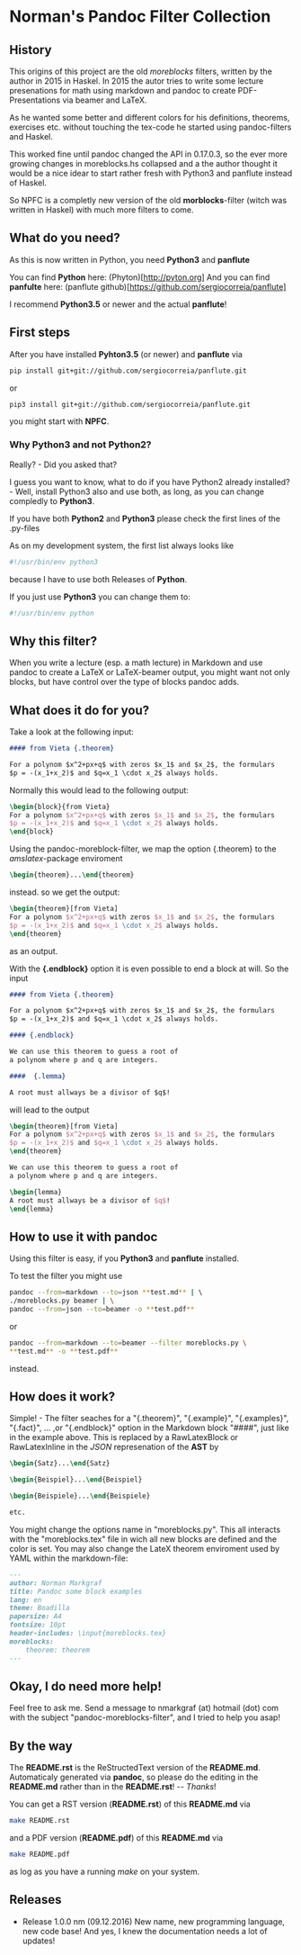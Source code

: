 # Norman's Pandoc Filter Collection

## History

This origins of this project are the old *moreblocks* filters, written by the author in 2015 in Haskel.
In 2015 the autor tries to write some lecture presenations for math using markdown and pandoc to create PDF-Presentations via beamer and LaTeX.

As he wanted some better and different colors for his definitions, theorems, exercises etc. without touching the
tex-code he started using pandoc-filters and Haskel.

This worked fine until pandoc changed the API in 0.17.0.3, so the ever more growing changes in moreblocks.hs collapsed and a the author thought it would be a nice idear to start rather fresh with Python3 and panflute instead of Haskel.

So NPFC is a completly new version of the old **morblocks**-filter (witch was written in Haskel) with much more filters to come.

## What do you need?

As this is now written in Python, you need **Python3** and **panflute**

You can find **Python** here: (Phyton)[http://pyton.org]
And you can find **panfulte** here: (panflute github)[https://github.com/sergiocorreia/panflute]

I recommend **Python3.5** or newer and the actual **panflute**!


## First steps

After you have installed **Pyhton3.5** (or newer) and **panflute** via

```bash
pip install git+git://github.com/sergiocorreia/panflute.git
```

or 

```bash
pip3 install git+git://github.com/sergiocorreia/panflute.git
```

you might start with **NPFC**.


### Why Python3 and not Python2?

Really? - Did you asked that?

I guess you want to know, what to do if you have Python2 already installed? - Well, install Python3 also and use both, as long, as you can change compledly to **Python3**.

If you have both **Python2** and **Python3** please check the first lines of the .py-files

As on my development system, the first list always looks like

```bash
#!/usr/bin/env python3
```

because I have to use both Releases of **Python**.

If you just use **Python3** you can change them to:

```bash
#!/usr/bin/env python
```

## Why this filter?

When you write a lecture (esp. a math lecture) in Markdown and use pandoc to create a 
LaTeX or LaTeX-beamer output, you might want not only blocks, but have control over the 
type of blocks pandoc adds.

## What does it do for you?

Take a look at the following input:

```markdown
#### from Vieta {.theorem}

For a polynom $x^2+px+q$ with zeros $x_1$ and $x_2$, the formulars 
$p = -(x_1+x_2)$ and $q=x_1 \cdot x_2$ always holds.
```

Normally this would lead to the following output:

```latex
\begin{block}{from Vieta}
For a polynom $x^2+px+q$ with zeros $x_1$ and $x_2$, the formulars 
$p = -(x_1+x_2)$ and $q=x_1 \cdot x_2$ always holds.
\end{block}
```

Using the pandoc-moreblock-filter, we map the option {.theorem} to the *amslatex*-package enviroment 

```latex
\begin{theorem}...\end{theorem}
``` 

instead. so we get the output:

```latex
\begin{theorem}[from Vieta]
For a polynom $x^2+px+q$ with zeros $x_1$ and $x_2$, the formulars 
$p = -(x_1+x_2)$ and $q=x_1 \cdot x_2$ always holds.
\end{theorem}
```

as an output. 

With the **{.endblock}** option it is even possible to end a block at will.
So the input 

```markdown
#### from Vieta {.theorem}

For a polynom $x^2+px+q$ with zeros $x_1$ and $x_2$, the formulars 
$p = -(x_1+x_2)$ and $q=x_1 \cdot x_2$ always holds.

#### {.endblock}

We can use this theorem to guess a root of 
a polynom where p and q are integers. 

####  {.lemma}

A root must allways be a divisor of $q$!
```

will lead to the output

```latex
\begin{theorem}[from Vieta]
For a polynom $x^2+px+q$ with zeros $x_1$ and $x_2$, the formulars 
$p = -(x_1+x_2)$ and $q=x_1 \cdot x_2$ always holds.
\end{theorem}

We can use this theorem to guess a root of 
a polynom where p and q are integers. 

\begin{lemma}
A root must allways be a divisor of $q$!
\end{lemma}
```
	
## How to use it with pandoc

Using this filter is easy, if you **Python3** and **panflute** installed.

To test the filter you might use

```bash
pandoc --from=markdown --to=json **test.md** | \ 
./moreblocks.py beamer | \
pandoc --from=json --to=beamer -o **test.pdf**
```
or

```bash
pandoc --from=markdown --to=beamer --filter moreblocks.py \
**test.md** -o **test.pdf**
```

instead.

## How does it work?

Simple! - The filter seaches for a "{.theorem}", "{.example}", "{.examples}", "{.fact}", 
... ,or "{.endblock}" option in the Markdown block "####", just like in the example above.
This is replaced by a RawLatexBlock or RawLatexInline in the *JSON* represenation of the **AST** by

```latex
\begin{Satz}...\end{Satz}

\begin{Beispiel}...\end{Beispiel}

\begin{Beispiele}...\end{Beispiele}

etc.

```

You might change the options name in "moreblocks.py". This all interacts with the 
"moreblocks.tex" file in wich all new blocks are defined and the color is set.
You may also change the LateX theorem enviroment used by YAML within the markdown-file:

```markdown
---
author: Norman Markgraf
title: Pandoc some block examples
lang: en
theme: Boadilla
papersize: A4
fontsize: 10pt
header-includes: \input{moreblocks.tex}
moreblocks:
    theorem: theorem
---
```

## Okay, I do need more help!

Feel free to ask me. Send a message to nmarkgraf (at) hotmail (dot) com with the 
subject "pandoc-moreblocks-filter", and I tried to help you asap!


## By the way

The **README.rst** is the ReStructedText version of the **README.md**. Automaticaly generated via **pandoc**, so please do the editing in the **README.md** rather than in the **README.rst**! -- *Thanks*!

You can get a RST version (**README.rst**) of this **README.md** via
```bash
make README.rst
```

and a PDF version (**README.pdf**) of this **README.md** via

```bash
make README.pdf
```

as log as you have a running *make* on your system. 
## Releases

- Release 1.0.0 nm (09.12.2016) 
	New name, new programming language, new code base! And yes, I knew the documentation needs a lot of updates!
		
